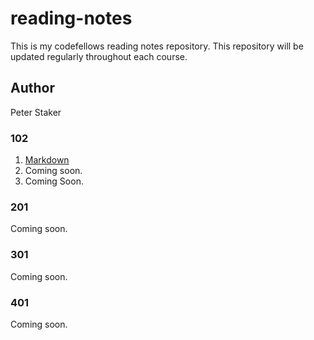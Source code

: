 # reading-notes
This is my codefellows reading notes repository. This repository will be updated regularly throughout each course.

## Author
Peter Staker
 
### 102
1. [Markdown](https://peterjast.github.io/reading-notes/class01)
1. Coming soon.
1. Coming Soon.
 
### 201

Coming soon.

### 301

Coming soon.

### 401

Coming soon.
